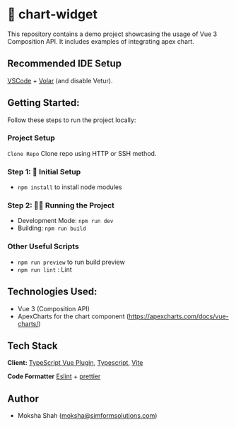 # 🚀 chart-widget

This repository contains a demo project showcasing the usage of Vue 3 Composition API. It includes examples of integrating apex chart.

## Recommended IDE Setup

[VSCode](https://code.visualstudio.com/) + [Volar](https://marketplace.visualstudio.com/items?itemName=Vue.volar) (and disable Vetur).

## Getting Started:

Follow these steps to run the project locally:

### Project Setup

`Clone Repo` Clone repo using HTTP or SSH method.

### Step 1: 🚀 Initial Setup

- `npm install` to install node modules

### Step 2: 🏃‍♂️ Running the Project

- Development Mode: `npm run dev`
- Building: `npm run build`

### Other Useful Scripts

- `npm run preview` to run build preview
- `npm run lint` : Lint

## Technologies Used:

- Vue 3 (Composition API)
- ApexCharts for the chart component (https://apexcharts.com/docs/vue-charts/)

## Tech Stack

**Client:** [TypeScript Vue Plugin](Volar), [Typescript](https://www.typescriptlang.org), [Vite](https://vitejs.dev/)

**Code Formatter** [Eslint](https://eslint.org/) + [prettier](https://prettier.io/)

## Author

- Moksha Shah (moksha@simformsolutions.com)
